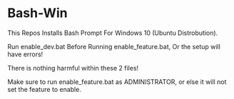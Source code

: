 # Bash-Win

This Repos Installs Bash Prompt For Windows 10 (Ubuntu Distrobution).

Run enable_dev.bat Before Running enable_feature.bat, Or the setup will have errors!

There is nothing harmful within these 2 files!

Make sure to run enable_feature.bat as ADMINISTRATOR, or else it will not set the feature to enable.
